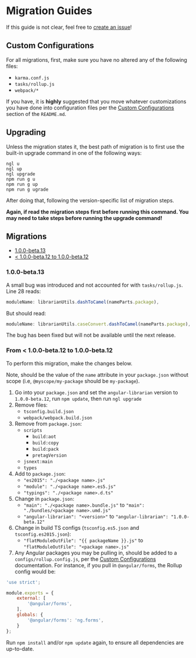# Migration Guides

If this guide is not clear, feel free to [create an issue](https://github.com/gonzofish/angular-librarian/issues/new?title=[Migration]%20)!

## Custom Configurations

For all migrations, first, make sure you have no altered any of the following
files:

- `karma.conf.js`
- `tasks/rollup.js`
- `webpack/*`

If you have, it is **highly** suggested that you move whatever customizations
you have done into configuration files per the
[Custom Configurations](README.md#custom-config) section of the `README.md`.

## Upgrading

Unless the migration states it, the best path of migration is to first use the
built-in upgrade command in one of the following ways:

```shell
ngl u
ngl up
ngl upgrade
npm run g u
npm run g up
npm run g ugrade
```

After doing that, following the version-specific list of migration steps.

**Again, if read the migration steps first before running this command. You
may need to take steps before running the upgrade command!**

## Migrations

- [1.0.0-beta.13](#1beta13)
- [< 1.0.0-beta.12 to 1.0.0-beta.12](#1beta12)

### <a id="1beta13"></a>1.0.0-beta.13

A small bug was introduced and not accounted for with `tasks/rollup.js`. Line
28 reads:

```javascript
moduleName: librarianUtils.dashToCamel(nameParts.package),
```

But should read:

```javascript
moduleName: librarianUtils.caseConvert.dashToCamel(nameParts.package),
```

The bug has been fixed but will not be available until the next release.

### <a id="1beta12"></a>From < 1.0.0-beta.12 to 1.0.0-beta.12

To perform this migration, make the changes below.

Note, <package name> should be the value of the `name` attribute in your
`package.json` without scope (i.e, `@myscope/my-package` should be
`my-package`).

1. Go into your `package.json` and set the `angular-librarian` version to
   `1.0.0-beta.12`, run `npm update`, then run `ngl upgrade`
1. Remove files:
    - `tsconfig.build.json`
    - `webpack/webpack.build.json`
2. Remove from `package.json`:
    - `scripts`
        - `build:aot`
        - `build:copy`
        - `build:pack`
        - `pretagVersion`
    - `jsnext:main`
    - `types`
3. Add to `package.json`:
    - `"es2015": "./<package name>.js"`
    - `"module": "./<package name>.es5.js"`
    - `"typings": "./<package name>.d.ts"`
4. Change in `package.json`:
    - `"main": "./<package name>.bundle.js"` to `"main": "./bundles/<package name>.umd.js"`
    - `"angular-librarian": "<version>"` to `"angular-librarian": "1.0.0-beta.12"`
5. Change in build TS configs (`tsconfig.es5.json` and `tsconfig.es2015.json`):
    - `"flatModuleOutFile": "{{ packageName }}.js"` to
      `"flatModuleOutFile": "<package name>.js"`
6. Any Angular packages you may be pulling in, should be added to a
   `configs/rollup.config.js`, per the [Custom Configurations](README.md#custom-config)
   documentation. For instance, if you pull in `@angular/forms`, the Rollup config would
   be:

```javascript
'use strict';

module.exports = {
    external: [
        '@angular/forms',
    ],
    globals: {
        '@angular/forms': 'ng.forms',
    }
};
```

Run `npm install` and/or `npm update` again, to ensure all dependencies are up-to-date.
